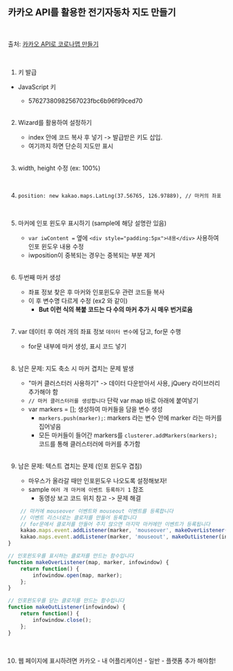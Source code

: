 ## 카카오 API를 활용한 전기자동차 지도 만들기

<br>

출처:  [카카오 API로 코로나맵 만들기](https://www.youtube.com/watch?v=1JgpDcHEkFg)

<br>

1. 키 발급

* JavaScript 키
  
  * 57627380982567023fbc6b96f99ced70
  
  <br>

2. Wizard를 활용하여 설정하기

   * index 안에 코드 복사 후 넣기 -> 발급받은 키도 삽입.
   * 여기까지 하면 단순히 지도만 표시

   <br>

3. width, height 수정 (ex: 100%)

   <br>

4. `position: new kakao.maps.LatLng(37.56765, 126.97889), // 마커의 좌표`

   <br>

5. 마커에 인포 윈도우 표시하기 (sample에 해당 설명란 있음)

   * `var iwContent =`  옆에 `<div style="padding:5px">내용</div>` 사용하여 인포 윈도우 내용 수정
   * iwposition이 중복되는 경우는 중복되는 부분 제거

   <br>

6. 두번째 마커 생성

   * 좌표 정보 찾은 후 마커와 인포윈도우 관련 코드들 복사
   * 이 후 변수명 다르게 수정 (ex2 와 같이)
     * **But 이런 식의 복붙 코드는 다 수의 마커 추가 시 매우 번거로움**

   <br>

7. var 데이터 후 여러 개의 좌표 정보 `데이터 변수`에 담고, for문 수행

   * for문 내부에 마커 생성, 표시 코드 넣기

   <br>

8. 남은 문제: 지도 축소 시 마커 겹치는 문제 발생

   * "마커 클러스터러 사용하기" -> 데이터 다운받아서 사용, jQuery 라이브러리 추가해야 함
   * `// 마커 클러스터러를 생성합니다` 단락 var map 바로 아래에 붙여넣기 
   * var markers = []; 생성하여 마커들을 담을 변수 생성
     * `markers.push(marker);`: markers 라는 변수 안에 marker 라는 마커를 집어넣음
     * 모든 마커들이 들어간 markers를 `clusterer.addMarkers(markers); ` 코드를 통해 클러스터러에 마커를 추가함

   <br>

9. 남은 문제: 텍스트 겹치는 문제 (인포 윈도우 겹침)

   * 마우스가 올라갈 때만 인포윈도우 나오도록 설정해보자!
   * sample `여러 개 마커에 이벤트 등록하기 1` 참조
     *  동영상 보고 코드 위치 참고 -> 문제 해결

```javascript
    // 마커에 mouseover 이벤트와 mouseout 이벤트를 등록합니다
    // 이벤트 리스너로는 클로저를 만들어 등록합니다 
    // for문에서 클로저를 만들어 주지 않으면 마지막 마커에만 이벤트가 등록됩니다
    kakao.maps.event.addListener(marker, 'mouseover', makeOverListener(map, marker, infowindow));
    kakao.maps.event.addListener(marker, 'mouseout', makeOutListener(infowindow));
}

// 인포윈도우를 표시하는 클로저를 만드는 함수입니다 
function makeOverListener(map, marker, infowindow) {
    return function() {
        infowindow.open(map, marker);
    };
}

// 인포윈도우를 닫는 클로저를 만드는 함수입니다 
function makeOutListener(infowindow) {
    return function() {
        infowindow.close();
    };
}
```

<br>

10. 웹 페이지에 표시하려면 카카오 - 내 어플리케이션 - 일반 - 플랫폼 추가 해야함!

